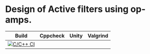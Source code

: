 
# Design of Active filters using op-amps.

| Build | Cppcheck | Unity | Valgrind |
| ------- | ---------- | ---------- | ------------- |
|[![C/C++ CI](https://github.com/PramodhMahadeshKM/MiniProject_LTTS/actions/workflows/C%20CI%20Build.yml/badge.svg)](https://github.com/PramodhMahadeshKM/MiniProject_LTTS/actions/workflows/C%20CI%20Build.yml) | 



